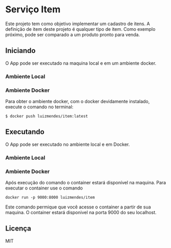 # Serviço Item

Este projeto tem como objetivo implementar um cadastro de itens. A definição de item deste projeto é qualquer tipo de item. Como exemplo próximo, pode ser comparado a um produto pronto para venda.

## Iniciando

O App pode ser executado na maquina local e em um ambiente docker.

### Ambiente Local

### Ambiente Docker

Para obter o ambiente docker, com o docker devidamente instalado, execute o comando no terminal:

```
$ docker push luizmendes/item:latest
```

## Executando

O App pode ser executado no ambiente local e em Docker.

### Ambiente Local

### Ambiente Docker

Após execução do comando o container estará disponível na maquina. Para executar o container use o comando

```
docker run -p 9000:8000 luizmendes/item
```

Este comando permique que você acesse o container a partir de sua maquina. O container estará disponivel na porta 9000 do seu localhost.

## Licença

MIT
